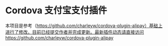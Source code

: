 Cordova 支付宝支付插件
======

本项目是参考（https://github.com/charleyw/cordova-plugin-alipay）基础上进行了修改。目前已经提交作者并完成更新。最新插件动态请直接访问
https://github.com/charleyw/cordova-plugin-alipay
